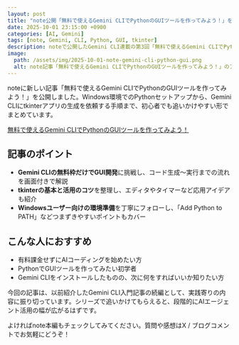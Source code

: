 ```yaml
---
layout: post
title: "note公開「無料で使えるGemini CLIでPythonのGUIツールを作ってみよう！」を紹介"
date: 2025-10-01 23:15:00 +0900
categories: [AI, Gemini]
tags: [note, Gemini, CLI, Python, GUI, tkinter]
description: noteで公開したGemini CLI連載の第3回「無料で使えるGemini CLIでPythonのGUIツールを作ってみよう！」の見どころとポイントをブログで紹介します。
image:
  path: /assets/img/2025-10-01-note-gemini-cli-python-gui.png
  alt: note記事「無料で使えるGemini CLIでPythonのGUIツールを作ってみよう！」のアイキャッチ
---
```


noteに新しい記事「無料で使えるGemini CLIでPythonのGUIツールを作ってみよう！」を公開しました。Windows環境でのPythonセットアップから、Gemini CLIにtkinterアプリの生成を依頼する手順まで、初心者でも追いかけやすい形でまとめています。

[無料で使えるGemini CLIでPythonのGUIツールを作ってみよう！](https://note.com/hantani/n/n604496053a60)

## 記事のポイント

- **Gemini CLIの無料枠だけでGUI開発**に挑戦し、コード生成〜実行までの流れを画面付きで解説
- **tkinterの基本と活用のコツ**を整理し、エディタやタイマーなど応用アイデアも紹介
- **Windowsユーザー向けの環境準備**を丁寧にフォローし、「Add Python to PATH」などつまずきやすいポイントもカバー

## こんな人におすすめ

- 有料課金せずにAIコーディングを始めたい方
- PythonでGUIツールを作ってみたい初学者
- Gemini CLIをインストールしたものの、次に何をすればいいか知りたい方

今回の記事は、以前紹介したGemini CLI入門記事の続編として、実践寄りの内容に振り切っています。シリーズで追いかけてもらえると、段階的にAIエージェント活用の幅が広がるはずです。

よければnote本編もチェックしてみてください。質問や感想はX / ブログコメントでお気軽にどうぞ！
